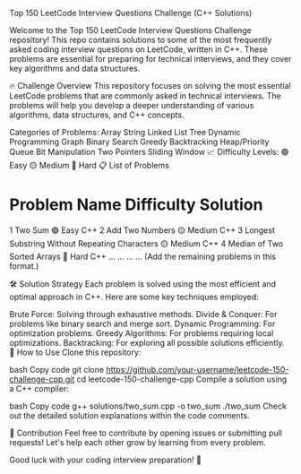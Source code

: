 Top 150 LeetCode Interview Questions Challenge (C++ Solutions)

Welcome to the Top 150 LeetCode Interview Questions Challenge repository! This repo contains solutions to some of the most frequently asked coding interview questions on LeetCode, written in C++. These problems are essential for preparing for technical interviews, and they cover key algorithms and data structures.

🔥 Challenge Overview
This repository focuses on solving the most essential LeetCode problems that are commonly asked in technical interviews. The problems will help you develop a deeper understanding of various algorithms, data structures, and C++ concepts.

Categories of Problems:
Array
String
Linked List
Tree
Dynamic Programming
Graph
Binary Search
Greedy
Backtracking
Heap/Priority Queue
Bit Manipulation
Two Pointers
Sliding Window
📈 Difficulty Levels:
🟢 Easy
🟡 Medium
🔴 Hard
📋 List of Problems
#	Problem Name	Difficulty	Solution
1	Two Sum	🟢 Easy	C++
2	Add Two Numbers	🟡 Medium	C++
3	Longest Substring Without Repeating Characters	🟡 Medium	C++
4	Median of Two Sorted Arrays	🔴 Hard	C++
...	...	...	...
(Add the remaining problems in this format.)

🛠️ Solution Strategy
Each problem is solved using the most efficient and optimal approach in C++. Here are some key techniques employed:

Brute Force: Solving through exhaustive methods.
Divide & Conquer: For problems like binary search and merge sort.
Dynamic Programming: For optimization problems.
Greedy Algorithms: For problems requiring local optimizations.
Backtracking: For exploring all possible solutions efficiently.
🚀 How to Use
Clone this repository:

bash
Copy code
git clone https://github.com/your-username/leetcode-150-challenge-cpp.git
cd leetcode-150-challenge-cpp
Compile a solution using a C++ compiler:

bash
Copy code
g++ solutions/two_sum.cpp -o two_sum
./two_sum
Check out the detailed solution explanations within the code comments.

📝 Contribution
Feel free to contribute by opening issues or submitting pull requests! Let's help each other grow by learning from every problem.

Good luck with your coding interview preparation! 🚀


